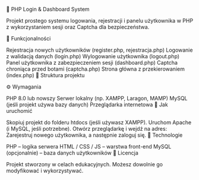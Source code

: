 🧩 PHP Login & Dashboard System

Projekt prostego systemu logowania, rejestracji i panelu użytkownika w PHP z wykorzystaniem sesji oraz Captcha dla bezpieczeństwa.

🚀 Funkcjonalności

Rejestracja nowych użytkowników (register.php, rejestracja.php)
Logowanie z walidacją danych (login.php)
Wylogowanie użytkownika (logout.php)
Panel użytkownika z zabezpieczeniem sesji (dashboard.php)
Captcha chroniąca przed botami (captcha.php)
Strona główna z przekierowaniem (index.php)
📂 Struktura projektu

⚙️ Wymagania

PHP 8.0 lub nowszy
Serwer lokalny (np. XAMPP, Laragon, MAMP)
MySQL (jeśli projekt używa bazy danych)
Przeglądarka internetowa
🧠 Jak uruchomić

Skopiuj projekt do folderu htdocs (jeśli używasz XAMPP).
Uruchom Apache (i MySQL, jeśli potrzebne).
Otwórz przeglądarkę i wejdź na adres:
Zarejestruj nowego użytkownika, a następnie zaloguj się.
🧰 Technologie

PHP – logika serwera
HTML / CSS / JS – warstwa front-end
MySQL (opcjonalnie) – baza danych użytkowników
📄 Licencja

Projekt stworzony w celach edukacyjnych. Możesz dowolnie go modyfikować i wykorzystywać.
